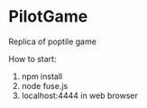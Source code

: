 # PilotGame

Replica of poptile game

How to start:
1) npm install
2) node fuse.js
3) localhost:4444 in web browser
